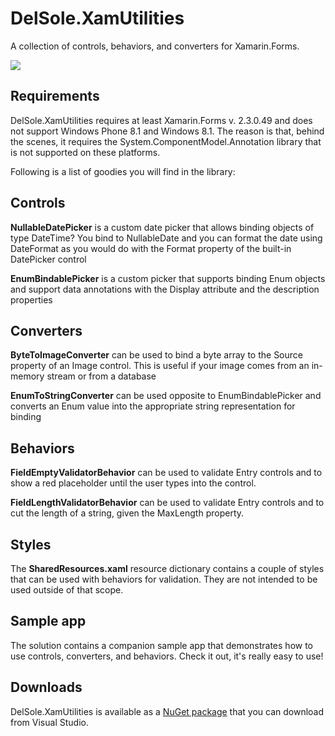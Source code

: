# DelSole.XamUtilities
A collection of controls, behaviors, and converters for Xamarin.Forms. 

[![](https://img.shields.io/badge/nuget-v1.0.0-blue.svg)](https://www.nuget.org/packages/DelSole.XamUtilities/1.0.0)

## Requirements

DelSole.XamUtilities requires at least Xamarin.Forms v. 2.3.0.49 and does not support Windows Phone 8.1 and Windows 8.1. The reason is that, behind the scenes, it requires the System.ComponentModel.Annotation library that is not supported on these platforms.

Following is a list of goodies you will find in the library:

## Controls

**NullableDatePicker** is a custom date picker that allows binding objects of type DateTime? You bind to NullableDate and you can format the date using DateFormat as you would do with the Format property of the built-in DatePicker control

**EnumBindablePicker** is a custom picker that supports binding Enum objects and support data annotations with the Display attribute and the description properties


## Converters

**ByteToImageConverter** can be used to bind a byte array to the Source property of an Image control. This is useful if your image comes from an in-memory stream or from a database

**EnumToStringConverter** can be used opposite to EnumBindablePicker and converts an Enum value into the appropriate string representation for binding

## Behaviors

**FieldEmptyValidatorBehavior** can be used to validate Entry controls and to show a red placeholder until the user types into the control.

**FieldLengthValidatorBehavior** can be used to validate Entry controls and to cut the length of a string, given the MaxLength property.

## Styles

The **SharedResources.xaml** resource dictionary contains a couple of styles that can be used with behaviors for validation. They are not intended to be used outside of that scope.

## Sample app

The solution contains a companion sample app that demonstrates how to use controls, converters, and behaviors. Check it out, it's really easy to use!

## Downloads

DelSole.XamUtilities is available as a [NuGet package](https://www.nuget.org/packages/DelSole.XamUtilities/1.0.0) that you can download from Visual Studio. 

